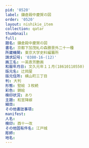 ```yaml
---
pid: '0520'
label: 鎌倉殿中慶賀の図
order: '0520'
layout: nishikie_item
collection: qatar
thumbnail: 
full: 
題名: 鎌倉殿中慶賀の図
書名: 京都下加茂糺の森勝景外二十一種
所蔵機関: 東京大学史料編纂所
請求記号: '0380-16-(12)'
画工名: 一英斎芳艶画
和暦年月日: 文久元年１１月(18610110550)
版元名: 辻岡屋
版元住所: 横山町三丁目
判: 大判
形態: 竪絵 ３枚続
彩色: 錦絵
検印状況: あり
主題: 和宮降嫁
細目: 
その他書誌事項: 
manifest: 
人名: 
検印: 酉十一改
その他固有件名: 江戸城
彫師: 
地名: 
---
```

